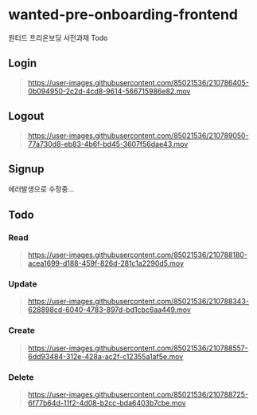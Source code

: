 # wanted-pre-onboarding-frontend
원티드 프리온보딩 사전과제 Todo

## Login
> https://user-images.githubusercontent.com/85021536/210786405-0b094950-2c2d-4cd8-9614-566715986e82.mov

## Logout
> https://user-images.githubusercontent.com/85021536/210789050-77a730d8-eb83-4b6f-bd45-3607f56dae43.mov

## Signup
에러발생으로 수정중...

## Todo
### Read
> https://user-images.githubusercontent.com/85021536/210788180-acea1699-d188-459f-826d-281c1a2290d5.mov

### Update
> https://user-images.githubusercontent.com/85021536/210788343-628898cd-6040-4783-897d-bd1cbc6aa449.mov

### Create
> https://user-images.githubusercontent.com/85021536/210788557-6dd93484-312e-428a-ac2f-c12355a1af5e.mov

### Delete
> https://user-images.githubusercontent.com/85021536/210788725-6f77b64d-11f2-4d08-b2cc-bda6403b7cbe.mov
